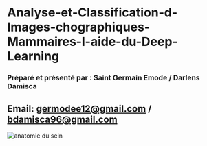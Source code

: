 # Analyse-et-Classification-d-Images-chographiques-Mammaires-l-aide-du-Deep-Learning
### **Préparé et présenté par :** Saint Germain Emode / Darlens Damisca
## Email: germodee12@gmail.com / bdamisca96@gmail.com
![anatomie du sein](https://github.com/Germode/Analyse-et-Classification-d-Images-chographiques-Mammaires-l-aide-du-Deep-Learning/blob/main/Images/anatomie-sein.png)
